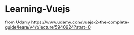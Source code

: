 # Learning-Vuejs
from Udamy
https://www.udemy.com/vuejs-2-the-complete-guide/learn/v4/t/lecture/5940924?start=0